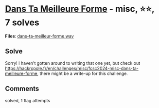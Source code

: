 [Dans Ta Meilleure Forme](challenge_files/README.md) - misc, ⭐⭐, 7 solves
===

**Files**: [dans-ta-meilleur-forme.wav](https://www.narthorn.com/ctf/FCSC-2024/challenge_files/misc/Dans%20Ta%20Meilleure%20Forme/dans-ta-meilleur-forme.wav)

## Solve

Sorry! I haven't gotten around to writing that one yet, but check out https://hackropole.fr/en/challenges/misc/fcsc2024-misc-dans-ta-meilleure-forme, there might be a write-up for this challenge.

## Comments

solved, 1 flag attempts